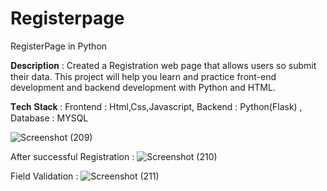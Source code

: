 # Registerpage
RegisterPage in Python

𝐃𝐞𝐬𝐜𝐫𝐢𝐩𝐭𝐢𝐨𝐧 :  Created a Registration web page that allows users so submit their data. This project will help you learn and practice front-end development and backend development with Python and HTML.

𝐓𝐞𝐜𝐡 𝐒𝐭𝐚𝐜𝐤 : Frontend : Html,Css,Javascript, Backend : Python(Flask) , Database : MYSQL

![Screenshot (209)](https://github.com/AdityaDate17/registerpage/assets/121174472/fd1a079f-7169-485e-92a0-a948bb5fb9d1)

After successful Registration : 
![Screenshot (210)](https://github.com/AdityaDate17/registerpage/assets/121174472/71c9d4f6-b271-4de1-87d8-749f9ba2b951)

Field Validation : 
![Screenshot (211)](https://github.com/AdityaDate17/registerpage/assets/121174472/9e2af2af-ddfe-4d5e-abbb-6f04de559bc5)

